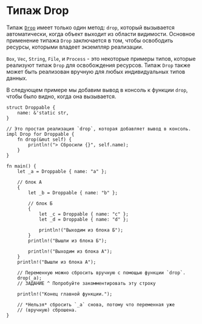 # Типаж Drop

Типаж [`Drop`][Drop] имеет только один метод: `drop`, который вызывается автоматически,
когда объект выходит из области видимости. Основное применение типажа `Drop`
заключается в том, чтобы освободить ресурсы, которыми владеет экземпляр реализации.

`Box`, `Vec`, `String`, `File`, и `Process` - это некоторые примеры типов, которые
реализуют типаж `Drop` для освобождения ресурсов. Типаж `Drop` также может быть
реализован вручную для любых индивидуальных типов данных.

В следующем примере мы добавим вывод в консоль к функции `drop`, чтобы было видно,
когда она вызывается.

```rust,editable
struct Droppable {
    name: &'static str,
}

// Это простая реализация `drop`, которая добавляет вывод в консоль.
impl Drop for Droppable {
    fn drop(&mut self) {
        println!("> Сбросили {}", self.name);
    }
}

fn main() {
    let _a = Droppable { name: "a" };

    // блок А
    {
        let _b = Droppable { name: "b" };

        // блок Б
        {
            let _c = Droppable { name: "c" };
            let _d = Droppable { name: "d" };

            println!("Выходим из блока Б");
        }
        println!("Вышли из блока Б");

        println!("Выходим из блока А");
    }
    println!("Вышли из блока А");

    // Переменную можно сбросить вручную с помощью функции `drop`.
    drop(_a);
    // ЗАДАНИЕ ^ Попробуйте закомментировать эту строку

    println!("Конец главной функции.");

    // *Нельзя* сбросить `_a` снова, потому что переменная уже
    // (вручную) сброшена.
}
```

[Drop]: https://doc.rust-lang.org/std/ops/trait.Drop.html